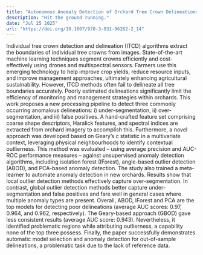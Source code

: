 ```yaml
---
title: "Autonomous Anomaly Detection of Orchard Tree Crown Delineations"
description: "Hit the ground running."
date: "Jul 25 2025"
url: "https://doi.org/10.1007/978-3-031-96262-2_14"
---
```


Individual tree crown detection and delineation (ITCD) algorithms extract the boundaries of individual tree crowns from images. State-of-the-art machine learning techniques segment crowns efficiently and cost-effectively using drones and multispectral sensors. Farmers use this emerging technology to help improve crop yields, reduce resource inputs, and improve management approaches, ultimately enhancing agricultural sustainability. However, ITCD methods often fail to delineate all tree boundaries accurately. Poorly estimated delineations significantly limit the efficiency of monitoring and management strategies within orchards. This work proposes a new processing pipeline to detect three commonly occurring anomalous delineations: i) under-segmentation, ii) over-segmentation, and iii) false positives. A hand-crafted feature set comprising coarse shape descriptors, Haralick features, and spectral indices are extracted from orchard imagery to accomplish this. Furthermore, a novel approach was developed based on Geary’s c statistic in a multivariate context, leveraging physical neighbourhoods to identify contextual outlierness. This method was evaluated – using average precision and AUC-ROC performance measures – against unsupervised anomaly detection algorithms, including isolation forest (IForest), angle-based outlier detection (ABOD), and PCA-based anomaly detection. The study also trained a meta-learner to automate anomaly detection in new orchards. Results show that local outlier detection methods effectively capture over-segmentation. In contrast, global outlier detection methods better capture under-segmentation and false positives and fare well in general cases where multiple anomaly types are present. Overall, ABOD, IForest and PCA are the top models for detecting poor delineations (average AUC scores: 0.97, 0.964, and 0.962, respectively). The Geary-based approach (GBOD) gave less consistent results (average AUC score: 0.943). Nevertheless, it identified problematic regions while attributing outlierness, a capability none of the top three possess. Finally, the paper successfully demonstrates automatic model selection and anomaly detection for out-of-sample delineations, a problematic task due to the lack of reference data.
